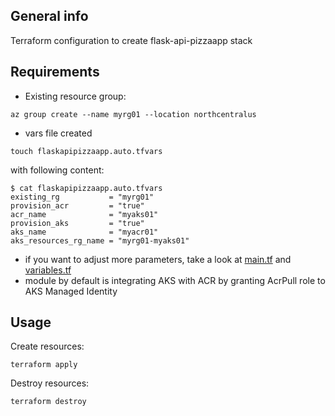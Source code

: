 ## General info

Terraform configuration to create flask-api-pizzaapp stack

## Requirements

* Existing resource group:
```
az group create --name myrg01 --location northcentralus
```
* vars file created
```
touch flaskapipizzaapp.auto.tfvars
```
with following content:
```
$ cat flaskapipizzaapp.auto.tfvars
existing_rg           = "myrg01"
provision_acr         = "true"
acr_name              = "myaks01"
provision_aks         = "true"
aks_name              = "myacr01"
aks_resources_rg_name = "myrg01-myaks01"
```
* if you want to adjust more parameters, take a look at [main.tf](./main.tf) and [variables.tf](https://github.com/mrachuta/terraform-resources/blob/master/modules/azure-aks-cheap-cluster-module/variables.tf)
* module by default is integrating AKS with ACR by granting AcrPull role to AKS Managed Identity

## Usage

Create resources:
```
terraform apply
```
Destroy resources:
```
terraform destroy
```
